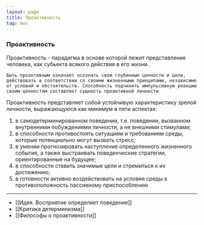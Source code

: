 ```yaml
---
layout: page
title: Проактивность
tag: moc
---
```

### Проактивность


Проактивность - парадигма в основе которой лежит представление человека, как субьекта всякого действия в его жизни.

	Быть проактивным означает осознать свои глубинные ценности и цели, действовать в соответствии со своими жизненными принципами, независимо от условий и обстоятельств. Способность подчинить импульсивную реакцию своим ценностям составляет сущность проактивной личности

Проактивность представляет собой устойчивую характеристику зрелой личности, выражающуюся как минимум в пяти аспектах:

1) в самодетерминированном поведении, т.е. поведении, вызванном внутренними побуждениями личности, а не внешними стимулами;
2) в способности противостоять ситуациям и требованиям среды, которые потенциально могут вызвать стресс;
3) в умении прогнозировать наступление определенного жизненного события, а также выстраивать поведенческие стратегии, ориентированные на будущее;
4) в способности ставить значимые цели и стремиться к их достижению;
5) в готовности активно воздействовать на условия среды в противоположность пассивному приспособлению



---

- [[Идея. Восприятие определяет поведение]]
- [[Критика детерминизма]]
- [[Философы о проактивности]]
